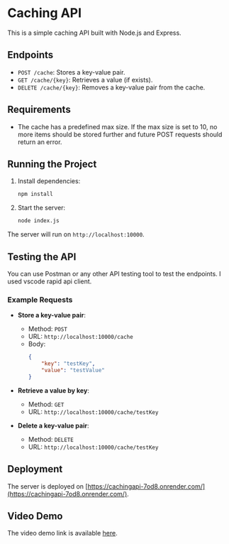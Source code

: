 # Caching API

This is a simple caching API built with Node.js and Express.

## Endpoints

- `POST /cache`: Stores a key-value pair.
- `GET /cache/{key}`: Retrieves a value (if exists).
- `DELETE /cache/{key}`: Removes a key-value pair from the cache.

## Requirements

- The cache has a predefined max size. If the max size is set to 10, no more items should be stored further and future POST requests should return an error.

## Running the Project

1. Install dependencies:
    ```sh
    npm install
    ```

2. Start the server:
    ```sh
    node index.js
    ```

The server will run on `http://localhost:10000`.

## Testing the API

You can use Postman or any other API testing tool to test the endpoints. I used vscode rapid api client.

### Example Requests

- **Store a key-value pair**:
    - Method: `POST`
    - URL: `http://localhost:10000/cache`
    - Body:
        ```json
        {
            "key": "testKey",
            "value": "testValue"
        }
        ```

- **Retrieve a value by key**:
    - Method: `GET`
    - URL: `http://localhost:10000/cache/testKey`

- **Delete a key-value pair**:
    - Method: `DELETE`
    - URL: `http://localhost:10000/cache/testKey`

## Deployment
The server is deployed on [https://cachingapi-7od8.onrender.com/](https://cachingapi-7od8.onrender.com/).

## Video Demo
The video demo link is available [here](https://drive.google.com/file/d/1QhnTAnVZM8AjXpXJhMsReJDn5nwUl8BT/view?usp=drive_link).
